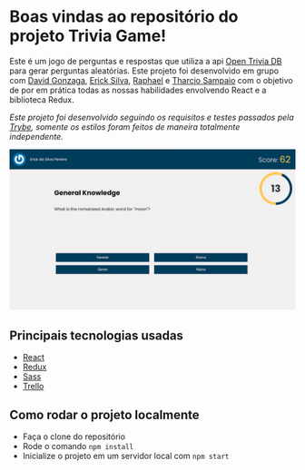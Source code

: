 # Boas vindas ao repositório do projeto Trivia Game!

Este é um jogo de perguntas e respostas que utiliza a api [Open Trivia DB](https://opentdb.com/api_config.php) para gerar perguntas aleatórias. Este projeto foi desenvolvido em grupo com [David Gonzaga](https://github.com/Gonzagadavid), [Erick Silva](https://github.com/ericksilvadev), [Raphael](https://github.com/Raph2ll) e [Tharcio Sampaio](https://github.com/tatosampli) com o objetivo de por em prática todas as nossas habilidades envolvendo React e a biblioteca Redux.

*Este projeto foi desenvolvido seguindo os requisitos e testes passados pela [Trybe](https://www.betrybe.com/), somente os estilos foram feitos de maneira totalmente independente.*



![project demo](./public/images/trivia-game.png)

## Principais tecnologias usadas

* [React](https://pt-br.reactjs.org/)
* [Redux](https://redux.js.org/)
* [Sass](https://sass-lang.com/)
* [Trello](https://trello.com/pt-BR)

## Como rodar o projeto localmente

* Faça o clone do repositório
* Rode o comando `npm install`
* Inicialize o projeto em um servidor local com `npm start`
